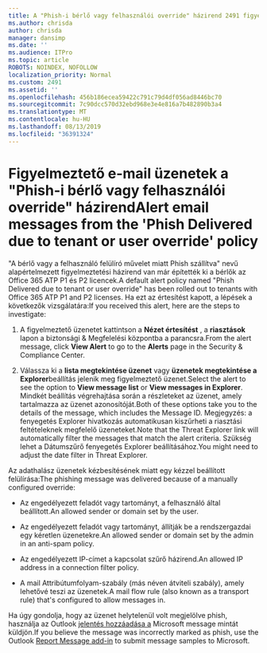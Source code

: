 ```yaml
---
title: A "Phish-i bérlő vagy felhasználói override" házirend 2491 figyelmeztető e-mail üzenetek
ms.author: chrisda
author: chrisda
manager: dansimp
ms.date: ''
ms.audience: ITPro
ms.topic: article
ROBOTS: NOINDEX, NOFOLLOW
localization_priority: Normal
ms.custom: 2491
ms.assetid: ''
ms.openlocfilehash: 456b186ecea59422c791c79d4df056ad8446bc70
ms.sourcegitcommit: 7c90dcc570d32ebd968e3e4e816a7b482890b3a4
ms.translationtype: MT
ms.contentlocale: hu-HU
ms.lasthandoff: 08/13/2019
ms.locfileid: "36391324"
---
```

# <a name="alert-email-messages-from-the-phish-delivered-due-to-tenant-or-user-override-policy"></a><span data-ttu-id="ea266-102">Figyelmeztető e-mail üzenetek a "Phish-i bérlő vagy felhasználói override" házirend</span><span class="sxs-lookup"><span data-stu-id="ea266-102">Alert email messages from the 'Phish Delivered due to tenant or user override' policy</span></span>

<span data-ttu-id="ea266-103">"A bérlő vagy a felhasználó felülíró művelet miatt Phish szállítva" nevű alapértelmezett figyelmeztetési házirend van már építették ki a bérlők az Office 365 ATP P1 és P2 licencek.</span><span class="sxs-lookup"><span data-stu-id="ea266-103">A default alert policy named "Phish Delivered due to tenant or user override" has been rolled out to tenants with Office 365 ATP P1 and P2 licenses.</span></span> <span data-ttu-id="ea266-104">Ha ezt az értesítést kapott, a lépések a következők vizsgálatára:</span><span class="sxs-lookup"><span data-stu-id="ea266-104">If you received this alert, here are the steps to investigate:</span></span>

1. <span data-ttu-id="ea266-105">A figyelmeztető üzenetet kattintson a **Nézet értesítést** , a **riasztások** lapon a biztonsági & Megfelelési központba a parancsra.</span><span class="sxs-lookup"><span data-stu-id="ea266-105">From the alert message, click **View Alert** to go to the **Alerts** page in the Security & Compliance Center.</span></span>

2. <span data-ttu-id="ea266-106">Válassza ki a **lista megtekintése üzenet** vagy **üzenetek megtekintése a Explorer**beállítás jelenik meg figyelmeztető üzenet.</span><span class="sxs-lookup"><span data-stu-id="ea266-106">Select the alert to see the option to **View message list** or **View messages in Explorer**.</span></span> <span data-ttu-id="ea266-107">Mindkét beállítás végrehajtása során a részleteket az üzenet, amely tartalmazza az üzenet azonosítóját.</span><span class="sxs-lookup"><span data-stu-id="ea266-107">Both of these options take you to the details of the message, which includes the Message ID.</span></span> <span data-ttu-id="ea266-108">Megjegyzés: a fenyegetés Explorer hivatkozás automatikusan kiszűrheti a riasztási feltételeknek megfelelő üzeneteket.</span><span class="sxs-lookup"><span data-stu-id="ea266-108">Note that the Threat Explorer link will automatically filter the messages that match the alert criteria.</span></span> <span data-ttu-id="ea266-109">Szükség lehet a Dátumszűrő fenyegetés Explorer beállításához.</span><span class="sxs-lookup"><span data-stu-id="ea266-109">You might need to adjust the date filter in Threat Explorer.</span></span>

<span data-ttu-id="ea266-110">Az adathalász üzenetek kézbesítésének miatt egy kézzel beállított felülírása:</span><span class="sxs-lookup"><span data-stu-id="ea266-110">The phishing message was delivered because of a manually configured override:</span></span>

- <span data-ttu-id="ea266-111">Az engedélyezett feladót vagy tartományt, a felhasználó által beállított.</span><span class="sxs-lookup"><span data-stu-id="ea266-111">An allowed sender or domain set by the user.</span></span>

- <span data-ttu-id="ea266-112">Az engedélyezett feladót vagy tartományt, állítják be a rendszergazdai egy kéretlen üzenetekre.</span><span class="sxs-lookup"><span data-stu-id="ea266-112">An allowed sender or domain set by the admin in an anti-spam policy.</span></span>

- <span data-ttu-id="ea266-113">Az engedélyezett IP-címet a kapcsolat szűrő házirend.</span><span class="sxs-lookup"><span data-stu-id="ea266-113">An allowed IP address in a connection filter policy.</span></span>

- <span data-ttu-id="ea266-114">A mail Attribútumfolyam-szabály (más néven átviteli szabály), amely lehetővé teszi az üzenetek.</span><span class="sxs-lookup"><span data-stu-id="ea266-114">A mail flow rule (also known as a transport rule) that's configured to allow messages in.</span></span>

<span data-ttu-id="ea266-115">Ha úgy gondolja, hogy az üzenet helytelenül volt megjelölve phish, használja az Outlook [jelentés hozzáadása a](https://support.office.com/article/b5caa9f1-cdf3-4443-af8c-ff724ea719d2) Microsoft message mintát küldjön.</span><span class="sxs-lookup"><span data-stu-id="ea266-115">If you believe the message was incorrectly marked as phish, use the Outlook [Report Message add-in](https://support.office.com/article/b5caa9f1-cdf3-4443-af8c-ff724ea719d2) to submit message samples to Microsoft.</span></span>
